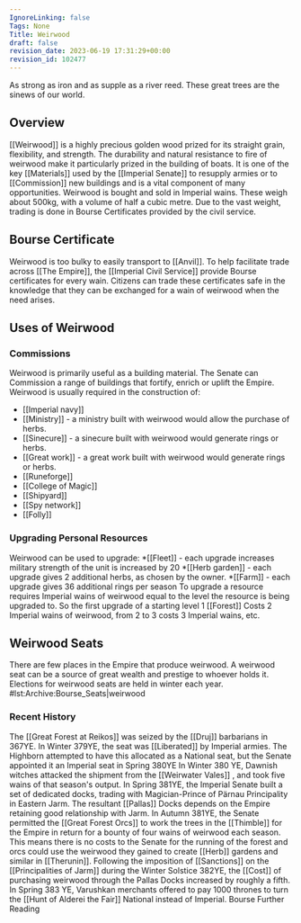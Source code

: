 ```yaml
---
IgnoreLinking: false
Tags: None
Title: Weirwood
draft: false
revision_date: 2023-06-19 17:31:29+00:00
revision_id: 102477
---
```


As strong as iron and as supple as a river reed. These great trees are the sinews of our world.
## Overview
[[Weirwood]] is a highly precious golden wood prized for its straight grain, flexibility, and strength. The durability and natural resistance to fire of weirwood make it particularly prized in the building of boats. It is one of the key [[Materials]] used by the [[Imperial Senate]] to resupply armies or to [[Commission]] new buildings and is a vital component of many opportunities.
Weirwood is bought and sold in Imperial wains. These weigh about 500kg, with a volume of half a cubic metre. Due to the vast weight, trading is done in Bourse Certificates provided by the civil service.
## Bourse Certificate
Weirwood is too bulky to easily transport to [[Anvil]]. To help facilitate trade across [[The Empire]], the [[Imperial Civil Service]] provide Bourse certificates for every wain. Citizens can trade these certificates safe in the knowledge that they can be exchanged for a wain of weirwood when the need arises.
## Uses of Weirwood
### Commissions
Weirwood is primarily useful as a building material. The Senate can Commission a range of buildings that fortify, enrich or uplift the Empire. Weirwood is usually required in the construction of:
* [[Imperial navy]] 
* [[Ministry]] - a ministry built with weirwood would allow the purchase of herbs.
* [[Sinecure]]  - a sinecure built with weirwood would generate rings or herbs.
* [[Great work]] - a great work built with weirwood would generate rings or herbs. 
* [[Runeforge]]
* [[College of Magic]]
* [[Shipyard]]
* [[Spy network]]
* [[Folly]]
### Upgrading Personal Resources
Weirwood can be used to upgrade:
*[[Fleet]] - each upgrade increases military strength of the unit is increased by 20
*[[Herb garden]] - each upgrade gives 2 additional herbs, as chosen by the owner. 
*[[Farm]] - each upgrade gives 36 additional rings per season
To upgrade a resource requires Imperial wains of weirwood equal to the level the resource is being upgraded to. So the first upgrade of a starting level 1 [[Forest]] Costs 2 Imperial wains of weirwood, from 2 to 3 costs 3 Imperial wains, etc.
## Weirwood Seats
There are few places in the Empire that produce weirwood. A weirwood seat can be a source of great wealth and prestige to whoever holds it. 
Elections for weirwood seats are held in winter each year.
#lst:Archive:Bourse_Seats|weirwood
### Recent History
The [[Great Forest at Reikos]] was seized by the [[Druj]] barbarians in 367YE. In  Winter 379YE, the seat was [[Liberated]] by Imperial armies. The Highborn attempted to have this allocated as a National seat, but the Senate appointed it an Imperial seat in Spring 380YE
In Winter 380 YE,  Dawnish witches attacked the shipment from the [[Weirwater Vales]] , and took five wains of that season's output.
In Spring 381YE, the Imperial Senate built a set of dedicated docks, trading with Magician-Prince of Pӓrnau Principality in Eastern Jarm. The resultant [[Pallas]] Docks depends on the Empire retaining good relationship with Jarm. 
In Autumn 381YE, the Senate permitted the  [[Great Forest Orcs]] to work the trees in the [[Thimble]] for the Empire in return for a bounty of four wains of weirwood each season. This means there is no costs to the Senate for the running of the forest and orcs could use the weirwood they gained to create [[Herb]] gardens and similar in [[Therunin]]. 
Following the imposition of [[Sanctions]] on the [[Principalities of Jarm]] during the Winter Solstice 382YE, the [[Cost]] of purchasing weirwood through the Pallas Docks increased by roughly a fifth.
In Spring 383 YE, Varushkan merchants offered to pay 1000 thrones to turn the [[Hunt of Alderei the Fair]] National instead of Imperial.
Bourse Further Reading